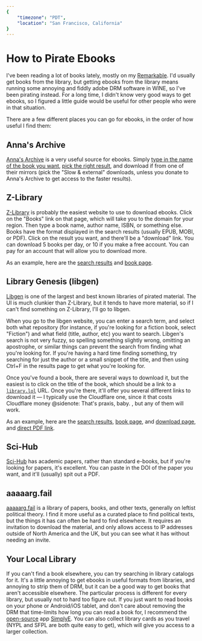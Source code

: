 ```yaml
---
{
	"timezone": "PDT",
	"location": "San Francisco, California"
}
---
```

# How to Pirate Ebooks

I've been reading a lot of books lately, mostly on my [Remarkable](https://remarkable.com/). I'd usually get books from the library, but getting ebooks from the library means running some annoying and fiddly adobe DRM software in WINE, so I've been pirating instead. For a long time, I didn't know very good ways to get ebooks, so I figured a little guide would be useful for other people who were in that situation.

There are a few different places you can go for ebooks, in the order of how useful I find them:

## Anna's Archive

[Anna's Archive](https://annas-archive.org/) is a very useful source for ebooks. Simply [type in the name of the book you want](https://annas-archive.org/search?q=steal+this+book), [pick the right result](https://annas-archive.org/md5/01874771cf362b30dd574714312a9255), and download if from one of their mirrors (pick the "Slow & external" downloads, unless you donate to Anna's Archive to get access to the faster results).

## Z-Library

[Z-Library](https://zlibrary-global.se/) is probably the easiest website to use to download ebooks. Click on the "Books" link on that page, which will take you to the domain for your region. Then type a book name, author name, ISBN, or something else. Books have the format displayed in the search results (usually EPUB, MOBI, or PDF). Click on the result you want, and there'll be a "download" link. You can download 5 books per day, or 10 if you make a free account. You can pay for an account that will allow you to download more.

As an example, here are the [search results](https://zlibrary-global.se/s/steal%20this%20book) and [book page](https://zlibrary-global.se/book/1618565/72e563/steal-this-book.html).

## Library Genesis (libgen)

[Libgen](http://libgen.rs/) is one of the largest and best known libraries of pirated material. The UI is much clunkier than Z-Library, but it tends to have more material, so if I can't find something on Z-Library, I'll go to libgen.

When you go to the libgen website, you can enter a search term, and select both what repository (for instance, if you're looking for a fiction book, select "Fiction") and what field (title, author, etc) you want to search. Libgen's search is not very fuzzy, so spelling something slightly wrong, omitting an apostrophe, or similar things can prevent the search from finding what you're looking for. If you're having a hard time finding something, try searching for just the author or a small snippet of the title, and then using Ctrl+F in the results page to get what you're looking for.

Once you've found a book, there are several ways to download it, but the easiest is to click on the title of the book, which should be a link to a [`library.lol`](http://library.lol) URL. Once you're there, it'll offer you several different links to download it — I typically use the Cloudflare one, since it that costs Cloudflare money
@sidenote: That's praxis, baby.
, but any of them will work.

As an example, here are the [search results](http://libgen.rs/search.php?req=steal+this+book&lg_topic=libgen&open=0&view=simple&res=25&phrase=1&column=def), [book page](http://libgen.rs/book/index.php?md5=2BA1817098A9DA513B03E2918F3140FD), and [download page](http://library.lol/main/2BA1817098A9DA513B03E2918F3140FD), and [direct PDF link](https://cloudflare-ipfs.com/ipfs/bafykbzaceapcdfp3m75yg6rlofzw2xsjq7giqb3vgqa3xdagn6b3hs7tmjwze?filename=Abbie%20Hoffman%20-%20Steal%20This%20Book-Da%20Capo%20Press%20%282002%29.pdf).

## Sci-Hub

[Sci-Hub](https://sci-hub.st/) has academic papers, rather than standard e-books, but if you're looking for papers, it's excellent. You can paste in the DOI of the paper you want, and it'll (usually) spit out a PDF.

## aaaaarg.fail

[aaaaarg.fail](http://aaaaarg.fail/) is a library of papers, books, and other texts, generally on leftist political theory. I find it more useful as a curated place to find political texts, but the things it has can often be hard to find elsewhere. It requires an invitation to download the material, and only allows access to IP addresses outside of North America and the UK, but you can see what it has without needing an invite.

## Your Local Library

If you can't find a book elsewhere, you can try searching in library catalogs for it. It's a little annoying to get ebooks in useful formats from libraries, and annoying to strip them of DRM, but it can be a good way to get books that aren't accessible elsewhere. The particular process is different for every library, but usually not to hard too figure out. If you just want to read books on your phone or Android/iOS tablet, and don't care about removing the DRM that time-limits how long you can read a book for, I recommend the [open-source](https://github.com/NYPL-Simplified/) app [SimplyE](https://www.nypl.org/books-music-movies/ebookcentral/simplye). You can also collect library cards as you travel (NYPL and SFPL are both quite easy to get), which will give you access to a larger collection.

